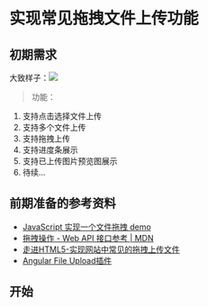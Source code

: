 # 实现常见拖拽文件上传功能
## 初期需求
大致样子：![](https://pic.downk.cc/item/5f915b7b1cd1bbb86bb6efd1.jpg)
> 功能：

1. 支持点击选择文件上传
2. 支持多个文件上传
3. 支持拖拽上传
4. 支持进度条展示
5. 支持已上传图片预览图展示
6. 待续...
## 前期准备的参考资料
* [JavaScript 实现一个文件拖拽 demo](https://zhuanlan.zhihu.com/p/31655588)
* [拖拽操作 - Web API 接口参考 | MDN](https://developer.mozilla.org/zh-CN/docs/Web/API/HTML_Drag_and_Drop_API/Drag_operations)
* [走进HTML5-实现网站中常见的拖拽上传文件](https://juejin.im/post/6844903959031873549)
* [Angular File Upload插件](https://valor-software.com/ng2-file-upload/)
## 开始
